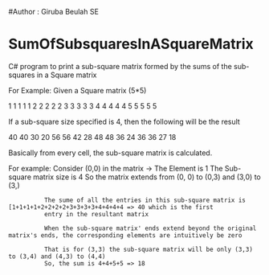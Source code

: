 #Author : Giruba Beulah SE

# SumOfSubsquaresInASquareMatrix
C# program to print a sub-square matrix formed by the sums of the sub-squares in a Square matrix

For Example: Given a Square matrix (5*5) 

1 1 1 1 1
2 2 2 2 2 
3 3 3 3 3
4 4 4 4 4 
5 5 5 5 5

If a sub-square size specified is 4, then the following will be the result

40 40 30 20
56 56 42 28
48 48 36 24
36 36 27 18



Basically from every cell, the sub-square matrix is calculated.

For example: Consider (0,0) in the matrix -> The Element is 1
              The Sub-square matrix size is 4
              So the matrix extends from (0, 0) to (0,3) and (3,0) to (3,)
              
              The sume of all the entries in this sub-square matrix is [1+1+1+1+2+2+2+2+3+3+3+3+4+4+4+4 => 40 which is the first
              entry in the resultant matrix
              
              When the sub-square matrix' ends extend beyond the original matrix's ends, the corresponding elements are intuitively be zero
              
              That is for (3,3) the sub-square matrix will be only (3,3) to (3,4) and (4,3) to (4,4)
              So, the sum is 4+4+5+5 => 18
